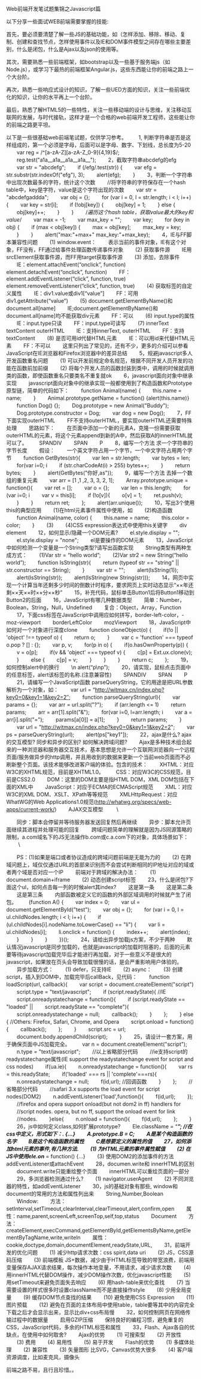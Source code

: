 Web前端开发笔试题集锦之Javascript篇

以下分享一些面试WEB前端需要掌握的技能:

首先，要必须要清楚了解一些JS的基础功能，如（怎样添加、移除、移动、复制、创建和查找节点，怎样使用事件以及IE和DOM事件模型之间存在哪些主要差别，什么是闭包，什么是Ajax以及json的使用等。

其次，需要熟悉一些前端框架，如bootstrap以及一些基于服务端js（如Node.js），或学习下最热的前端框架Angular.js，这些东西能让你的前端之路上一个大台阶。

再次，熟悉一些响应式设计的知识，了解一些UED方面的知识，关注一些前端优化的知识，让你的水平再上一个台阶。

最后，熟悉了解HTML5的一些特性，关注一些移动端的设计与思维，关注移动互联网的发展，与时代接轨，这样才是一个合格的web前端开发工程师，这些能让你的前端之路更平坦。

以下是一些很基础web前端笔试题，仅供学习参考。
　　1, 判断字符串是否是这样组成的，第一个必须是字母，后面可以是字母、数字、下划线，总长度为5-20
　　var reg = /^[a-zA-Z][a-zA-Z_0-9]{4,19}$/;
　　reg.test("a1a__a1a__a1a__a1a__");
　　2，截取字符串abcdefg的efg
　　var str = "abcdefg";
　　if (/efg/.test(str)) {
　　var efg = str.substr(str.indexOf("efg"), 3);
　　alert(efg);
　　}
　　3，判断一个字符串中出现次数最多的字符，统计这个次数
　　//将字符串的字符保存在一个hash table中，key是字符，value是这个字符出现的次数
　　var str = "abcdefgaddda";
　　var obj = {};
　　for (var i = 0, l = str.length; i < l; i++) {
　　var key = str[i];
　　if (!obj[key]) {
　　obj[key] = 1;
　　} else {
　　obj[key]++;
　　}
　　}
　　/*遍历这个hash table，获取value最大的key和value*/
　　var max = -1;
　　var max_key = "";
　　var key;
　　for (key in obj) {
　　if (max < obj[key]) {
　　max = obj[key];
　　max_key = key;
　　}
　　}
　　alert("max:"+max+" max_key:"+max_key);
　　4，IE与FF脚本兼容性问题
　　(1) window.event：
　　表示当前的事件对象，IE有这个对象，FF没有，FF通过给事件处理函数传递事件对象
　　(2) 获取事件源
　　IE用srcElement获取事件源，而FF用target获取事件源
　　(3) 添加，去除事件
　　IE：element.attachEvent(“onclick”, function) element.detachEvent(“onclick”, function)
　　FF：element.addEventListener(“click”, function, true) element.removeEventListener(“click”, function, true)
　　(4) 获取标签的自定义属性
　　IE：div1.value或div1[“value”]
　　FF：可用div1.getAttribute(“value”)
　　(5) document.getElementByName()和document.all[name]
　　IE;document.getElementByName()和document.all[name]均不能获取div元素
　　FF：可以
　　(6) input.type的属性
　　IE：input.type只读
　　FF：input.type可读写
　　(7) innerText textContent outerHTML
　　IE：支持innerText, outerHTML
　　FF：支持textContent
　　(8) 是否可用id代替HTML元素
　　IE：可以用id来代替HTML元素
　　FF：不可以
　　这里只列出了常见的，还有不少，更多的介绍可以参看JavaScript在IE浏览器和Firefox浏览器中的差异总结
　　5，规避javascript多人开发函数重名问题
　　(1) 可以开发前规定命名规范，根据不同开发人员开发的功能在函数前加前缀
　　(2) 将每个开发人员的函数封装到类中，调用的时候就调用类的函数，即使函数重名只要类名不重复就ok
　　6，javascript面向对象中继承实现
　　javascript面向对象中的继承实现一般都使用到了构造函数和Prototype原型链，简单的代码如下：
　　function Animal(name) {
　　this.name = name;
　　}
　　Animal.prototype.getName = function() {alert(this.name)}
　　function Dog() {};
　　Dog.prototype = new Animal("Buddy");
　　Dog.prototype.constructor = Dog;
　　var dog = new Dog();
　　7，FF下面实现outerHTML
　　FF不支持outerHTML，要实现outerHTML还需要特殊处理
　　思路如下：
　　在页面中添加一个新的元素A，克隆一份需要获取outerHTML的元素，将这个元素append到新的A中，然后获取A的innerHTML就可以了。
　　SPANDIV
　　SPAN
　　P
　　8，编写一个方法 求一个字符串的字节长度
　　假设：
　　一个英文字符占用一个字节，一个中文字符占用两个字节
　　function GetBytes(str){
　　var len = str.length;
　　var bytes = len;
　　for(var i=0; i
　　if (str.charCodeAt(i) > 255) bytes++;
　　}
　　return bytes;
　　}
　　alert(GetBytes("你好,as"));
　　9，编写一个方法 去掉一个数组的重复元素
　　var arr = [1 ,1 ,2, 3, 3, 2, 1];
　　Array.prototype.unique = function(){
　　var ret = [];
　　var o = {};
　　var len = this.length;
　　for (var i=0; i
　　var v = this[i];
　　if (!o[v]){
　　o[v] = 1;
　　ret.push(v);
　　}
　　}
　　return ret;
　　};
　　alert(arr.unique());
　　10，写出3个使用this的典型应用
　　(1)在html元素事件属性中使用，如
　　(2)构造函数
　　function Animal(name, color) {
　　this.name = name;
　　this.color = color;
　　}
　　(3)
　　(4)CSS expression表达式中使用this关键字
　　div element
　　12，如何显示/隐藏一个DOM元素?
　　el.style.display = "";
　　el.style.display = "none";
　　el是要操作的DOM元素
　　13，JavaScript中如何检测一个变量是一个String类型?请写出函数实现
　　String类型有两种生成方式：
　　(1)Var str = “hello world”;
　　(2)Var str2 = new String(“hello world”);
　　function IsString(str){
　　return (typeof str == "string" || str.constructor == String);
　　}
　　var str = "";
　　alert(IsString(1));
　　alert(IsString(str));
　　alert(IsString(new String(str)));
　　14，网页中实现一个计算当年还剩多少时间的倒数计时程序，要求网页上实时动态显示“××年还剩××天××时××分××秒”
　　15，补充代码，鼠标单击Button1后将Button1移动到Button2的后面
　　16，JavaScript有哪几种数据类型
　　简单：Number，Boolean，String，Null，Undefined
　　复合：Object，Array，Function
　　17，下面css标签在JavaScript中调用应如何拼写，border-left-color，-moz-viewport
　　borderLeftColor
　　mozViewport
　　18，JavaScript中如何对一个对象进行深度clone
　　function cloneObject(o) {
　　if(!o || 'object' !== typeof o) {
　　return o;
　　}
　　var c = 'function' === typeof o.pop ? [] : {};
　　var p, v;
　　for(p in o) {
　　if(o.hasOwnProperty(p)) {
　　v = o[p];
　　if(v && 'object' === typeof v) {
　　c[p] = Ext.ux.clone(v);
　　}
　　else {
　　c[p] = v;
　　}
　　}
　　}
　　return c;
　　};
　　19，如何控制alert中的换行
　　\n alert(“p\np”);
　　20，请实现，鼠标点击页面中的任意标签，alert该标签的名称.(注意兼容性)
　　SPANDIV
　　SPAN
　　P
　　21，请编写一个JavaScript函数 parseQueryString，它的用途是把URL参数解析为一个对象，如：
　　var url = “http://witmax.cn/index.php?key0=0&key1=1&key2=2″;
　　function parseQueryString(url){
　　var params = {};
　　var arr = url.split("?");
　　if (arr.length <= 1)
　　return params;
　　arr = arr[1].split("&");
　　for(var i=0, l=arr.length; i
　　var a = arr[i].split("=");
　　params[a[0]] = a[1];
　　}
　　return params;
　　}
　　var url = "http://witmax.cn/index.php?key0=0&key1=1&key2=2";
　　var ps = parseQueryString(url);
　　alert(ps["key1"]);
　　22，ajax是什么? ajax的交互模型? 同步和异步的区别? 如何解决跨域问题?
　　Ajax是多种技术组合起来的一种浏览器和服务器交互技术，基本思想是允许一个互联网浏览器向一个远程页面/服务做异步的http调用，并且用收到的数据来更新一个当前web页面而不必刷新整个页面。该技术能够改进客户端的体验。包含的技术：
　　XHTML：对应W3C的XHTML规范，目前是XHTML1.0。
　　CSS：对应W3C的CSS规范，目前是CSS2.0
　　DOM：这里的DOM主要是指HTML DOM，XML DOM包括在下面的XML中
　　JavaScript：对应于ECMA的ECMAScript规范
　　XML：对应W3C的XML DOM、XSLT、XPath等等规范
　　XMLHttpRequest：对应WhatWG的Web Applications1.0规范(http://whatwg.org/specs/web-apps/current-work/)
　　AJAX交互模型
　　
\
 
　　同步：脚本会停留并等待服务器发送回复然后再继续
　　异步：脚本允许页面继续其进程并处理可能的回复
　　跨域问题简单的理解就是因为JS同源策略的限制，a.com域名下的JS无法操作b.com或c.a.com下的对象，具体场景如下：
　　
\
 
　　PS：(1)如果是端口或者协议造成的跨域问题前端是无能为力的
　　(2) 在跨域问题上，域仅仅通过URL的首部来识别而不会尝试判断相同的IP地址对应的域或者两个域是否对应一个IP
　　前端对于跨域的解决办法：
　　(1) document.domain+iframe
　　(2) 动态创建script标签
　　23，什么是闭包?下面这个ul，如何点击每一列的时候alert其index?
　　这是第一条
　　这是第二条
　　这是第三条
　　内部函数被定义它的函数的外部区域调用的时候就产生了闭包。
　　(function A() {
　　var index = 0;
　　var ul = document.getElementById("test");
　　var obj = {};
　　for (var i = 0, l = ul.childNodes.length; i < l; i++) {
　　if (ul.childNodes[i].nodeName.toLowerCase() == "li") {
　　var li = ul.childNodes[i];
　　li.onclick = function() {
　　index++;
　　alert(index);
　　}
　　}
　　}
　　})();
　　24，请给出异步加载js方案，不少于两种
　　默认情况javascript是同步加载的，也就是javascript的加载时阻塞的，后面的元素要等待javascript加载完毕后才能进行再加载，对于一些意义不是很大的javascript，如果放在页头会导致加载很慢的话，是会严重影响用户体验的。
　　异步加载方式：
　　(1) defer，只支持IE
　　(2) async：
　　(3) 创建script，插入到DOM中，加载完毕后callBack，见代码：
　　function loadScript(url, callback){
　　var script = document.createElement("script")
　　script.type = "text/javascript";
　　if (script.readyState){ //IE
　　script.onreadystatechange = function(){
　　if (script.readyState == "loaded" ||
　　script.readyState == "complete"){
　　script.onreadystatechange = null;
　　callback();
　　}
　　};
　　} else { //Others: Firefox, Safari, Chrome, and Opera
　　script.onload = function(){
　　callback();
　　};
　　}
　　script.src = url;
　　document.body.appendChild(script);
　　}
　　25，请设计一套方案，用于确保页面中JS加载完全。
　　var n = document.createElement("script");
　　n.type = "text/javascript";
　　//以上省略部分代码
　　//ie支持script的readystatechange属性(IE support the readystatechange event for script and css nodes)
　　if(ua.ie){
　　n.onreadystatechange = function(){
　　var rs = this.readyState;
　　if('loaded' === rs || 'complete'===rs){
　　n.onreadystatechange = null;
　　f(id,url); //回调函数
　　}
　　};
　　//省略部分代码
　　//safari 3.x supports the load event for script nodes(DOM2)
　　n.addEventListener('load',function(){
　　f(id,url);
　　});
　　//firefox and opera support onload(but not dom2 in ff) handlers for
　　//script nodes. opera, but no ff, support the onload event for link
　　//nodes.
　　}else{
　　n.onload = function(){
　　f(id,url);
　　};
　　}
　　26，js中如何定义class,如何扩展prototype?
　　Ele.className = “***”; //***在css中定义，形式如下：.*** {…}
　　A.prototype.B = C;
　　A是某个构造函数的名字
　　B是这个构造函数的属性
　　C是想要定义的属性的值
　　27，如何添加html元素的事件,有几种方法.
　　(1) 为HTML元素的事件属性赋值
　　(2) 在JS中使用ele.on*** = function() {…}
　　(3) 使用DOM2的添加事件的方法 addEventListener或attachEvent
　　28，documen.write和 innerHTML的区别
　　document.write只能重绘整个页面
　　innerHTML可以重绘页面的一部分
　　29，多浏览器检测通过什么?
　　(1) navigator.userAgent
　　(2) 不同浏览器的特性，如addEventListener
　　30，js的基础对象有那些, window和document的常用的方法和属性列出来
　　String,Number,Boolean
　　Window:
　　方法：setInterval,setTimeout,clearInterval,clearTimeout,alert,confirm,open
　　属性：name,parent,screenLeft,screenTop,self,top,status
　　Document
　　方法：createElement,execCommand,getElementById,getElementsByName,getElementByTagName,write,writeln
　　属性：cookie,doctype,domain,documentElement,readyState,URL,
　　31，前端开发的优化问题
　　(1) 减少http请求次数：css spirit,data uri
　　(2) JS，CSS源码压缩
　　(3) 前端模板 JS+数据，减少由于HTML标签导致的带宽浪费，前端用变量保存AJAX请求结果，每次操作本地变量，不用请求，减少请求次数
　　(4) 用innerHTML代替DOM操作，减少DOM操作次数，优化javascript性能
　　(5) 用setTimeout来避免页面失去响应
　　(6) 用hash-table来优化查找
　　(7) 当需要设置的样式很多时设置className而不是直接操作style
　　(8) 少用全局变量
　　(9) 缓存DOM节点查找的结果
　　(10) 避免使用CSS Expression
　　(11) 图片预载
　　(12) 避免在页面的主体布局中使用table，table要等其中的内容完全下载之后才会显示出来，显示比div+css布局慢
　　32，如何控制网页在网络传输过程中的数据量
　　启用GZIP压缩
　　保持良好的编程习惯，避免重复的CSS，JavaScript代码，多余的HTML标签和属性
　　33，Flash、Ajax各自的优缺点，在使用中如何取舍?
　　Ajax的优势
　　(1) 可搜索型
　　(2) 开放性
　　(3) 费用
　　(4) 易用性
　　(5) 易于开发
　　Flash的优势
　　(1) 多媒体处理
　　(2) 兼容性
　　(3) 矢量图形 比SVG，Canvas优势大很多
　　(4) 客户端资源调度，比如麦克风，摄像头

前端之路不易，且行且珍惜。。
